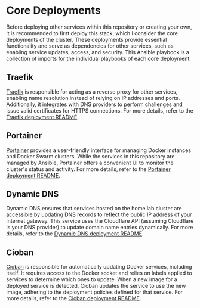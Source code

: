 # Core Deployments

Before deploying other services within this repository or creating your own, it is recommended to first deploy this stack, which I consider the core deployments of the cluster. These deployments provide essential functionality and serve as dependencies for other services, such as enabling service updates, access, and security. This Ansible playbook is a collection of imports for the individual playbooks of each core deployment.

## Traefik

[Traefik](https://traefik.io/) is responsible for acting as a reverse proxy for other services, enabling name resolution instead of relying on IP addresses and ports. Additionally, it integrates with DNS providers to perform challenges and issue valid certificates for HTTPS connections. For more details, refer to the [Traefik deployment README](../traefik/README.md).

## Portainer

[Portainer](https://www.portainer.io/) provides a user-friendly interface for managing Docker instances and Docker Swarm clusters. While the services in this repository are managed by Ansible, Portainer offers a convenient UI to monitor the cluster's status and activity. For more details, refer to the [Portainer deployment README](../portainer/README.md).

## Dynamic DNS

Dynamic DNS ensures that services hosted on the home lab cluster are accessible by updating DNS records to reflect the public IP address of your internet gateway. This service uses the Cloudflare API (assuming Cloudflare is your DNS provider) to update domain name entries dynamically. For more details, refer to the [Dynamic DNS deployment README](../ddns/README.md).

## Cioban

[Cioban](https://github.com/cioban) is responsible for automatically updating Docker services, including itself. It requires access to the Docker socket and relies on labels applied to services to determine which ones to update. When a new image for a deployed service is detected, Cioban updates the service to use the new image, adhering to the deployment policies defined for that service. For more details, refer to the [Cioban deployment README](../cioban/README.md).
